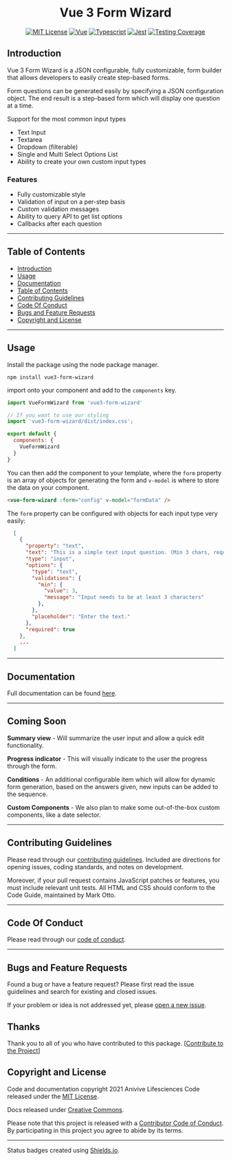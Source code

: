 <div style="text-align:center" align="center">

<!-- ![Package Logo]() -->

# Vue 3 Form Wizard

[![MIT License](https://img.shields.io/badge/license-MIT-brightgreen)](/templates/LICENSE.md)
[![Vue](https://img.shields.io/badge/vue-3.0.5-%2342b883)](https://v3.vuejs.org/)
[![Typescript](https://img.shields.io/badge/typescript-4.1.3-blue)](https://www.typescriptlang.org/)
[![Jest](https://img.shields.io/badge/jest-26.6.3-red)](https://jestjs.io/en/)
[![Testing Coverage](https://img.shields.io/badge/coverage-100%25-green)](https://github.com/Anivive/vue-package-starter)

</div> 


## Introduction
Vue 3 Form Wizard is a JSON configurable, fully customizable, form builder that allows developers to easily create step-based forms.

Form questions can be generated easily by specifying a JSON configuration object. The end result is a step-based form which will display one question at a time.

Support for the most common input types

- Text Input
- Textarea
- Dropdown (filterable)
- Single and Multi Select Options List
- Ability to create your own custom input types

### Features

* Fully customizable style
* Validation of input on a per-step basis
* Custom validation messages
* Ability to query API to get list options
* Callbacks after each question

---
## Table of Contents

* [Introduction](#introduction)
* [Usage](#usage)
* [Documentation](#documentation)
* [Table of Contents](#table-of-contents)
* [Contributing Guidelines](#contributing-guidelines)
* [Code Of Conduct](#code-of-conduct)
* [Bugs and Feature Requests](#bugs-and-feature-requests)
* [Copyright and License](#copyright-and-license)

---
## Usage
Install the package using the node package manager. 

```npm
npm install vue3-form-wizard
```

import onto your component and add to the `components` key.

```js
import VueFormWizard from 'vue3-form-wizard'

// If you want to use our styling
import 'vue3-form-wizard/dist/index.css'; 

export default {
  components: {
    VueFormWizard
  }
}
```

You can then add the component to your template, where the `form` property is an array of objects for generating the form and `v-model` is where to store the data on your component.


```html
<vue-form-wizard :form="config" v-model="formData" />
```

The `form` property can be configured with objects for each input type very easily:

```json
  [
    {
      "property": "text",
      "text": "This is a simple text input question. (Min 3 chars, required)",
      "type": "input",
      "options": {
        "type": "text",
        "validations": {
          "min": {
            "value": 3,
            "message": "Input needs to be at least 3 characters"
          },
        },
        "placeholder": "Enter the text."
      },
      "required": true
    },
    ...
  ]
```

---

## Documentation
Full documentation can be found [here](https://expert-giggle-ffac66c9.pages.github.io/).

---

## Coming Soon
**Summary view** - Will summarize the user input and allow a quick edit functionality.

**Progress indicator** - This will visually indicate to the user the progress through the form.

**Conditions** - An additional configurable item which will allow for dynamic form generation, based on the answers given, new inputs can be added to the sequence.

**Custom Components** - We also plan to make some out-of-the-box custom components, like a date selector.

---
## Contributing Guidelines
Please read through our [contributing guidelines](CONTRIBUTING.md). Included are directions
for opening issues, coding standards, and notes on development.

Moreover, if your pull request contains JavaScript patches or features, you must include relevant
unit tests. All HTML and CSS should conform to the Code Guide, maintained by Mark Otto.

---


## Code Of Conduct
Please read through our [code of conduct](CODE_OF_CONDUCT.md).

---



## Bugs and Feature Requests
Found a bug or have a feature request? Please first read the issue guidelines and search for
existing and closed issues.

If your problem or idea is not addressed yet, please
[open a new issue](https://github.com/Anivive/vue3-form-wizard/issues).



## Thanks
Thank you to all of you who have contributed to this package.
[[Contribute to the Project](CONTRIBUTING.md)]



## Copyright and License
Code and documentation copyright 2021 Anivive Lifesciences Code released under the [MIT License](LICENSE.md).

Docs released under [Creative Commons](https://creativecommons.org/licenses/by/3.0/).

Please note that this project is released with a [Contributor Code of Conduct](CODE_OF_CONDUCT.md).
By participating in this project you agree to abide by its terms.



---



Status badges created using [Shields.io](https://github.com/badges/shields).
